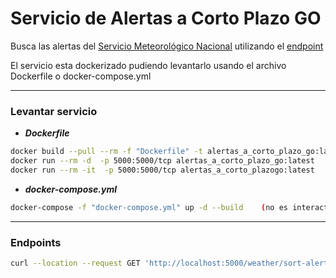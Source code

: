  # Servicio de Alertas a Corto Plazo GO
Busca las alertas del [Servicio Meteorológico Nacional](https://www.smn.gob.ar/avisos_a_muy_corto_plazo) utilizando el [endpoint](https://ws.smn.gob.ar/alerts/type/AC)

El servicio esta dockerizado pudiendo levantarlo usando el archivo Dockerfile o docker-compose.yml

---

### Levantar servicio
* ***Dockerfile***
```sh
docker build --pull --rm -f "Dockerfile" -t alertas_a_corto_plazo_go:latest "."
docker run --rm -d  -p 5000:5000/tcp alertas_a_corto_plazo_go:latest   (run in backgroung)
docker run --rm -it  -p 5000:5000/tcp alertas_a_corto_plazogo:latest   (run interactive)
```
* ***docker-compose.yml***
```sh
docker-compose -f "docker-compose.yml" up -d --build    (no es interactivo)
```

---
### Endpoints
```sh
curl --location --request GET 'http://localhost:5000/weather/sort-alert/all'
```


